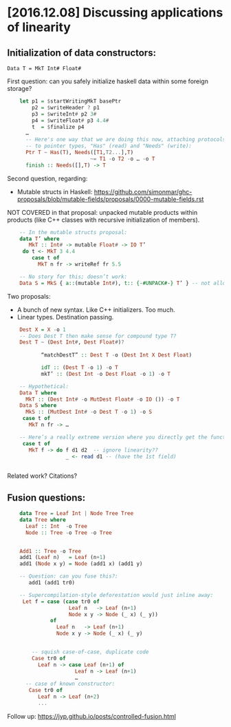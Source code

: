 


[2016.12.08] Discussing applications of linearity
=================================================


Initialization of data constructors:
-------------------------------------------------------

    Data T = MkT Int# Float# 

First question: can you safely initialize haskell data within some
foreign storage?

```Haskell
    let p1 = $startWritingMkT basePtr
        p2 = $writeHeader ? p1
        p3 = $writeInt# p2 3#
        p4 = $writeFloat# p3 4.4#
        t  = $finalize p4
      …
      -- Here's one way that we are doing this now, attaching protocols
      -- to pointer types, "Has" (read) and "Needs" (write):
      Ptr T ~ Has(T), Needs([T1,T2...],T)
                           ~= T1 -o T2 -o … -o T
      finish :: Needs([],T) -> T
```

Second question, regarding:

 * Mutable structs in Haskell:
   https://github.com/simonmar/ghc-proposals/blob/mutable-fields/proposals/0000-mutable-fields.rst

NOT COVERED in that proposal: unpacked mutable products within
products (like C++ classes with recursive initialization of members).


```Haskell
    -- In the mutable structs proposal:
    data T’ where
       MkT :: Int# -> mutable Float# -> IO T’
     do t <- MkT 3 4.4
        case t of 
          MkT n fr -> writeRef fr 5.5

    -- No story for this; doesn’t work:
    Data S = MkS { a::(mutable Int#), t:: {-#UNPACK#-} T’ } -- not allowed

```

Two proposals:


 * A bunch of new syntax. Like C++ initializers.  Too much.
 * Linear types.  Destination passing.

```Haskell
    Dest X = X -o 1
	-- Does Dest T then make sense for compound type T?  
	Dest T ~ (Dest Int#, Dest Float#)?
                      
           “matchDestT” :: Dest T -o (Dest Int X Dest Float)

           idT :: (Dest T -o 1) -o T
           mkT’ :: (Dest Int -o Dest Float -o 1) -o T
```

```Haskell
    -- Hypothetical:
    Data T where
      MkT :: (Dest Int# -o MutDest Float# -o IO ()) -o T
    Data S where 
      MkS :: (MutDest Int# -o Dest T -o 1) -o S
     case t of 
       MkT n fr -> …
```

```Haskell
    -- Here’s a really extreme version where you directly get the function which you call to copy values out:
     case t of 
       MkT f -> do f d1 d2  -- ignore linearity??
                   _ <- read d1 -- (have the 1st field)
              
```


Related work?  Citations?







Fusion questions:
--------------------------------------------

```Haskell
    data Tree = Leaf Int | Node Tree Tree
    data Tree where
      Leaf :: Int  -o Tree
      Node :: Tree -o Tree -o Tree


    Add1 :: Tree -o Tree
    add1 (Leaf n)   = Leaf (n+1)
    add1 (Node x y) = Node (add1 x) (add1 y)

    -- Question: can you fuse this?:
       add1 (add1 tr0)
```


```Haskell
    -- Supercompilation-style deforestation would just inline away:
     Let f = case (case tr0 of 
                    Leaf n   -> Leaf (n+1)
                    Node x y -> Node (_ x) (_ y))
              of
                Leaf n   -> Leaf (n+1)
                Node x y -> Node (_ x) (_ y)


        -- squish case-of-case, duplicate code
        Case tr0 of 
          Leaf n -> case Leaf (n+1) of 
                      Leaf n -> Leaf (n+1)
                      …
      -- case of known constructor:
       Case tr0 of 
          Leaf n -> Leaf (n+2) 
          ...
```

Follow up:
https://jyp.github.io/posts/controlled-fusion.html
